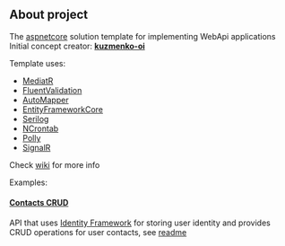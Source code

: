 ## About project

The [aspnetcore](https://github.com/dotnet/aspnetcore) solution template for implementing WebApi applications  
Initial concept creator: **[kuzmenko-oi](https://github.com/kuzmenko-oi)**

Template uses:

-   [MediatR](https://github.com/jbogard/MediatR)
-   [FluentValidation](https://github.com/FluentValidation/FluentValidation)
-   [AutoMapper](https://github.com/AutoMapper/AutoMapper)
-   [EntityFrameworkCore](https://github.com/dotnet/efcore)
-   [Serilog](https://github.com/serilog/serilog)
-   [NCrontab](https://github.com/atifaziz/NCrontab)
-   [Polly](https://github.com/App-vNext/Polly)
-   [SignalR](https://github.com/dotnet/aspnetcore/tree/main/src/SignalR)

Check [wiki](https://github.com/mrlldd/template-dotnet-richwebapi/wiki) for more info

Examples:

#### [Contacts CRUD](https://github.com/mrlldd/aspnetcore-contacts-crud)

API that uses [Identity Framework](https://github.com/dotnet/aspnetcore/tree/main/src/Identity) for storing user identity and provides CRUD operations for user contacts, see [readme](https://github.com/mrlldd/aspnetcore-contacts-crud#readme)
